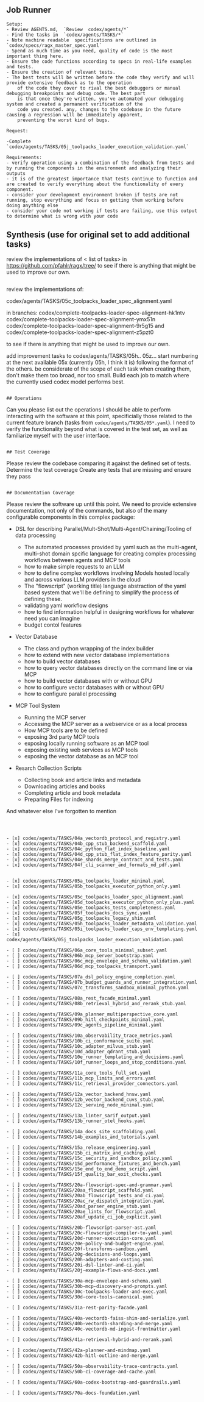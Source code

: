 ## Job Runner
```
Setup:
- Review AGENTS.md,  `Review  codex/agents/*`
- Find the tasks in  `codex/agents/TASKS/*`
- Note machine readable  specifications are outlined in `codex/specs/ragx_master_spec.yaml`
- Spend as much time as you need, quality of code is the most important thing here. 
- Ensure the code functions according to specs in real-life examples and tests.
- Ensure the creation of relevant tests.
- The best tests will be written before the code they verify and will provide extensive feedback as to the operation 
    of the code they cover to rival the best debuggers or manual debugging breakpoints and debug code. The best part
    is that once they're written, you've automated your debugging system and created a permanent verification of the
    code you created. any, changes to the codebase in the future causing a regression will be immediately apparent,
    preventing the worst kind of bugs.

Request:

-Complete `codex/agents/TASKS/05j_toolpacks_loader_execution_validation.yaml`

Requirements: 
- verify operation using a combination of the feedback from tests and by running the components in the environment and analyzing their outputs
- it is of the greatest importance that tests continue to function and are created to verify everything about the functionality of every component.
- consider your development environment broken if tests are not running, stop everything and focus on getting them working before doing anything else
- consider your code not working if tests are failing, use this output to determine what is wrong with your code
```

## Synthesis (use for original set to add additional tasks) 
review the implementations of < list of tasks> in https://github.com/pfahlr/ragx/tree/<competing feature branch> to see if there is anything that might be used to improve our own.
```
```
review the implementations of:

codex/agents/TASKS/05c_toolpacks_loader_spec_alignment.yaml  

in branches: 
 codex/complete-toolpacks-loader-spec-alignment-hk1ntv  
 codex/complete-toolpacks-loader-spec-alignment-ymx51n
 codex/complete-toolpacks-loader-spec-alignment-9r5g15 and  
 codex/complete-toolpacks-loader-spec-alignment-z5pzt0 
 
to see if there is anything that might be used to improve our own.

add improvement tasks to codex/agents/TASKS/05h.. 05z... start numbering at the next available 05x (currently 05h, I think it is) following the format of the others. 
be considerate of the scope of each task when creating them, don't make them too broad, nor too small. Build each job to match where the currently used codex model 
performs best. 
```

## Operations 
```
Can you please list out the operations I should be able to perform interacting with the software at this point, specificially those related to the current feature branch (tasks from `codex/agents/TASKS/05*.yaml`). I need to verify the functionality beyond what is covered in the test set, as well as familiarize myself with the user interface. 
```

## Test Coverage 
```
Please review the codebase comparing it against the defined set of tests.
Determine the test coverage
Create any tests that are missing and ensure they pass

```

## Documentation Coverage
```
Please review the software up until this point. We need to provide extensive documentation, not only of the commands, but also of the many configurable components in this complex package:

- DSL for describing Parallel/Mult-Shot/Multi-Agent/Chaining/Tooling of data processing 
  - The automated processes provided by yaml such as the multi-agent, multi-shot domain spcific language for creating complex processing workflows between agents and MCP tools 
  - how to make simple requests to an LLM 
  - how to define complex workflows involving Models hosted locally and across various LLM providers in the cloud
  - The "flowscript" (working title) language abstraction of the yaml based system that we'll be defining to simplify the process of defining these. 
  - validating yaml workflow designs
  - how to find information helpful in designing workflows for whatever need you can imagine
  - budget contol features

- Vector Database
  - The class and python wrapping of the index builder 
  - how to extend with new vector database implementations
  - how to build vector databases 
  - how to query vector databases directly on the command line or via MCP
  - how to build vector databases with or without GPU
  - how to configure vector databases with or without GPU
  - how to configure parallel processing 

- MCP Tool System 
  - Running the MCP server 
  - Accessing the MCP server as a webservice or as a local process
  - How MCP tools are to be defined
  - exposing 3rd party MCP tools
  - exposing locally running software as an MCP tool
  - exposing existing web services as MCP tools
  - exposing the vector database as an MCP tool
  
- Resarch Collection Scripts
  - Collecting book and article links and metadata 
  - Downloading articles and books
  - Completing article and book metadata
  - Preparing Files for indexing

And whatever else I've forgotten to mention
  
```



- [x] codex/agents/TASKS/04a_vectordb_protocol_and_registry.yaml
- [x] codex/agents/TASKS/04b_cpp_stub_backend_scaffold.yaml
- [x] codex/agents/TASKS/04c_python_flat_index_baseline.yaml
- [x] codex/agents/TASKS/04d_cpp_stub_flat_index_feature_parity.yaml
- [x] codex/agents/TASKS/04e_shards_merge_contract_and_tests.yaml
- [x] codex/agents/TASKS/04f_cli_scanner_and_formats_md_pdf.yaml


- [x] codex/agents/TASKS/05a_toolpacks_loader_minimal.yaml
- [x] codex/agents/TASKS/05b_toolpacks_executor_python_only.yaml

- [x] codex/agents/TASKS/05c_toolpacks_loader_spec_alignment.yaml
- [x] codex/agents/TASKS/05d_toolpacks_executor_python_only_plus.yaml
- [x] codex/agents/TASKS/05e_toolpacks_tests_completeness.yaml
- [x] codex/agents/TASKS/05f_toolpacks_docs_sync.yaml
- [x] codex/agents/TASKS/05g_toolpacks_legacy_shim.yaml
- [x] codex/agents/TASKS/05h_toolpacks_loader_metadata_validation.yaml
- [x] codex/agents/TASKS/05i_toolpacks_loader_caps_env_templating.yaml
- [x] codex/agents/TASKS/05j_toolpacks_loader_execution_validation.yaml

- [ ] codex/agents/TASKS/06a_core_tools_minimal_subset.yaml
- [ ] codex/agents/TASKS/06b_mcp_server_bootstrap.yaml
- [ ] codex/agents/TASKS/06c_mcp_envelope_and_schema_validation.yaml
- [ ] codex/agents/TASKS/06d_mcp_toolpacks_transport.yaml

- [ ] codex/agents/TASKS/07a_dsl_policy_engine_completion.yaml
- [ ] codex/agents/TASKS/07b_budget_guards_and_runner_integration.yaml
- [ ] codex/agents/TASKS/07c_transforms_sandbox_minimal_python.yaml

- [ ] codex/agents/TASKS/08a_rest_facade_minimal.yaml
- [ ] codex/agents/TASKS/08b_retrieval_hybrid_and_rerank_stub.yaml

- [ ] codex/agents/TASKS/09a_planner_multiperspective_core.yaml
- [ ] codex/agents/TASKS/09b_hitl_checkpoints_minimal.yaml
- [ ] codex/agents/TASKS/09c_agents_pipeline_minimal.yaml

- [ ] codex/agents/TASKS/10a_observability_trace_metrics.yaml
- [ ] codex/agents/TASKS/10b_ci_conformance_suite.yaml
- [ ] codex/agents/TASKS/10c_adapter_milvus_stub.yaml
- [ ] codex/agents/TASKS/10d_adapter_qdrant_stub.yaml
- [ ] codex/agents/TASKS/10e_runner_templating_and_decisions.yaml
- [ ] codex/agents/TASKS/10f_runner_loops_and_stop_conditions.yaml

- [ ] codex/agents/TASKS/11a_core_tools_full_set.yaml
- [ ] codex/agents/TASKS/11b_mcp_limits_and_errors.yaml
- [ ] codex/agents/TASKS/11c_retrieval_provider_connectors.yaml

- [ ] codex/agents/TASKS/12a_vector_backend_hnsw.yaml
- [ ] codex/agents/TASKS/12b_vector_backend_cuvs_stub.yaml
- [ ] codex/agents/TASKS/12c_serving_node_minimal.yaml

- [ ] codex/agents/TASKS/13a_linter_sarif_output.yaml
- [ ] codex/agents/TASKS/13b_runner_otel_hooks.yaml

- [ ] codex/agents/TASKS/14a_docs_site_scaffolding.yaml
- [ ] codex/agents/TASKS/14b_examples_and_tutorials.yaml

- [ ] codex/agents/TASKS/15a_release_engineering.yaml
- [ ] codex/agents/TASKS/15b_ci_matrix_and_caching.yaml
- [ ] codex/agents/TASKS/15c_security_and_sandbox_policy.yaml
- [ ] codex/agents/TASKS/15d_performance_fixtures_and_bench.yaml
- [ ] codex/agents/TASKS/15e_end_to_end_demo_script.yaml
- [ ] codex/agents/TASKS/15f_quality_bar_exit_checks.yaml

- [ ] codex/agents/TASKS/20a-flowscript-spec-and-grammar.yaml
- [ ] codex/agents/TASKS/20aa_flowscript_scaffold.yaml
- [ ] codex/agents/TASKS/20ab_flowscript_tests_and_ci.yaml
- [ ] codex/agents/TASKS/20ac_rw_dispatch_integration.yaml
- [ ] codex/agents/TASKS/20ad_parser_engine_stub.yaml
- [ ] codex/agents/TASKS/20ae_lints_for_flowscript.yaml
- [ ] codex/agents/TASKS/20af_update_ci_job_explicit.yaml

- [ ] codex/agents/TASKS/20b-flowscript-parser-ast.yaml
- [ ] codex/agents/TASKS/20c-flowscript-compiler-to-yaml.yaml
- [ ] codex/agents/TASKS/20d-runner-execution-core.yaml
- [ ] codex/agents/TASKS/20e-policy-and-budget-engine.yaml
- [ ] codex/agents/TASKS/20f-transforms-sandbox.yaml
- [ ] codex/agents/TASKS/20g-decisions-and-loops.yaml
- [ ] codex/agents/TASKS/20h-adapters-and-costing.yaml
- [ ] codex/agents/TASKS/20i-dsl-linter-and-ci.yaml
- [ ] codex/agents/TASKS/20j-example-flows-and-docs.yaml

- [ ] codex/agents/TASKS/30a-mcp-envelope-and-schema.yaml
- [ ] codex/agents/TASKS/30b-mcp-discovery-and-prompts.yaml
- [ ] codex/agents/TASKS/30c-toolpacks-loader-and-exec.yaml
- [ ] codex/agents/TASKS/30d-core-tools-canonical.yaml

- [ ] codex/agents/TASKS/31a-rest-parity-facade.yaml

- [ ] codex/agents/TASKS/40a-vectordb-faiss-shim-and-serialize.yaml
- [ ] codex/agents/TASKS/40b-vectordb-sharding-and-merge.yaml
- [ ] codex/agents/TASKS/40c-vectordb-md-ingest-frontmatter.yaml

- [ ] codex/agents/TASKS/41a-retrieval-hybrid-and-rerank.yaml

- [ ] codex/agents/TASKS/42a-planner-and-mindmap.yaml
- [ ] codex/agents/TASKS/42b-hitl-outline-and-merge.yaml

- [ ] codex/agents/TASKS/50a-observability-trace-contracts.yaml
- [ ] codex/agents/TASKS/50b-ci-coverage-and-cache.yaml

- [ ] codex/agents/TASKS/60a-codex-bootstrap-and-guardrails.yaml

- [ ] codex/agents/TASKS/70a-docs-foundation.yaml
